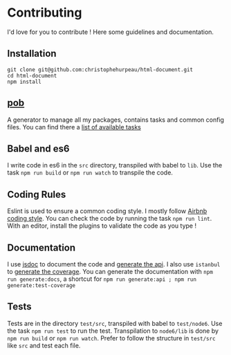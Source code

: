 # Contributing

I'd love for you to contribute ! Here some guidelines and documentation.

## Installation

```
git clone git@github.com:christophehurpeau/html-document.git
cd html-document
npm install
```

## [pob](https://github.com/christophehurpeau/pob/blob/master/README.md)

A generator to manage all my packages, contains tasks and common config files. You can find there a [list of available tasks](https://github.com/christophehurpeau/pob/blob/master/README.md#available-tasks-with-npm-run)

## Babel and es6

I write code in es6 in the `src` directory, transpiled with babel to `lib`.
Use the task `npm run build` or `npm run watch` to transpile the code.

## Coding Rules

Eslint is used to ensure a common coding style. I mostly follow [Airbnb coding style](https://github.com/airbnb/javascript/blob/master/README.md).
You can check the code by running the task `npm run lint`. With an editor, install the plugins to validate the code as you type !

## Documentation

I use [jsdoc](http://usejsdoc.org/) to document the code and [generate the api](https://christophehurpeau.github.io/html-document/docs/).
I also use `istanbul` to [generate the coverage](https://christophehurpeau.github.io/html-document/coverage/lcov-report/).
You can generate the documentation with `npm run generate:docs`,
a shortcut for `npm run generate:api ; npm run generate:test-coverage`

## Tests

Tests are in the directory `test/src`, transpiled with babel to `test/node6`.
Use the task `npm run test` to run the test.
Transpilation to `node6/lib` is done by `npm run build` or `npm run watch`.
Prefer to follow the structure in `test/src` like `src` and test each file.
